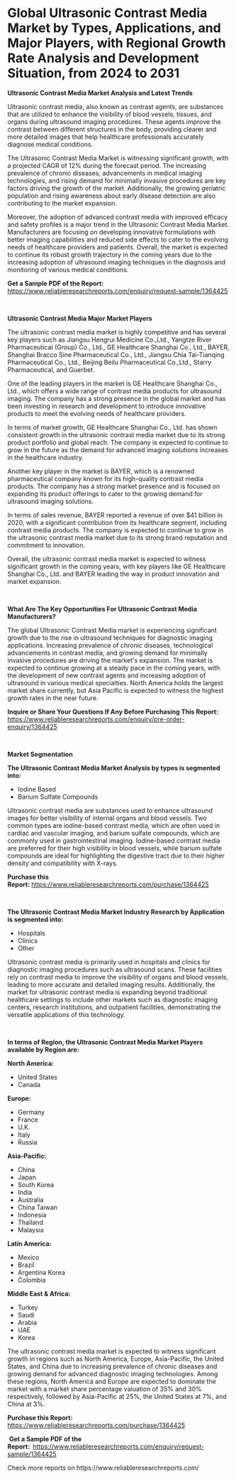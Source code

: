 <p><h1>Global Ultrasonic Contrast Media Market by Types, Applications, and Major Players, with Regional Growth Rate Analysis and Development Situation, from 2024 to 2031</h1></p><p><strong>Ultrasonic Contrast Media Market Analysis and Latest Trends</strong></p>
<p><p>Ultrasonic contrast media, also known as contrast agents, are substances that are utilized to enhance the visibility of blood vessels, tissues, and organs during ultrasound imaging procedures. These agents improve the contrast between different structures in the body, providing clearer and more detailed images that help healthcare professionals accurately diagnose medical conditions.</p><p>The Ultrasonic Contrast Media Market is witnessing significant growth, with a projected CAGR of 12% during the forecast period. The increasing prevalence of chronic diseases, advancements in medical imaging technologies, and rising demand for minimally invasive procedures are key factors driving the growth of the market. Additionally, the growing geriatric population and rising awareness about early disease detection are also contributing to the market expansion.</p><p>Moreover, the adoption of advanced contrast media with improved efficacy and safety profiles is a major trend in the Ultrasonic Contrast Media Market. Manufacturers are focusing on developing innovative formulations with better imaging capabilities and reduced side effects to cater to the evolving needs of healthcare providers and patients. Overall, the market is expected to continue its robust growth trajectory in the coming years due to the increasing adoption of ultrasound imaging techniques in the diagnosis and monitoring of various medical conditions.</p></p>
<p><strong>Get a Sample PDF of the Report:&nbsp;</strong> <a href="https://www.reliableresearchreports.com/enquiry/request-sample/1364425">https://www.reliableresearchreports.com/enquiry/request-sample/1364425</a></p>
<p>&nbsp;</p>
<p><strong>Ultrasonic Contrast Media Major Market Players</strong></p>
<p><p>The ultrasonic contrast media market is highly competitive and has several key players such as Jiangsu Hengrui Medicine Co.,Ltd., Yangtze River Pharmaceutical (Group) Co., Ltd., GE Healthcare Shanghai Co., Ltd., BAYER, Shanghai Bracco Sine Pharmaceutical Co., Ltd., Jiangsu Chia Tai-Tianqing Pharmaceutical Co., Ltd., Beijing Beilu Pharmaceutical Co.,Ltd., Starry Pharmaceutical, and Guerbet.</p><p>One of the leading players in the market is GE Healthcare Shanghai Co., Ltd., which offers a wide range of contrast media products for ultrasound imaging. The company has a strong presence in the global market and has been investing in research and development to introduce innovative products to meet the evolving needs of healthcare providers.</p><p>In terms of market growth, GE Healthcare Shanghai Co., Ltd. has shown consistent growth in the ultrasonic contrast media market due to its strong product portfolio and global reach. The company is expected to continue to grow in the future as the demand for advanced imaging solutions increases in the healthcare industry.</p><p>Another key player in the market is BAYER, which is a renowned pharmaceutical company known for its high-quality contrast media products. The company has a strong market presence and is focused on expanding its product offerings to cater to the growing demand for ultrasound imaging solutions.</p><p>In terms of sales revenue, BAYER reported a revenue of over $41 billion in 2020, with a significant contribution from its healthcare segment, including contrast media products. The company is expected to continue to grow in the ultrasonic contrast media market due to its strong brand reputation and commitment to innovation.</p><p>Overall, the ultrasonic contrast media market is expected to witness significant growth in the coming years, with key players like GE Healthcare Shanghai Co., Ltd. and BAYER leading the way in product innovation and market expansion.</p></p>
<p>&nbsp;</p>
<p><strong>What Are The Key Opportunities For Ultrasonic Contrast Media Manufacturers?</strong></p>
<p><p>The global Ultrasonic Contrast Media market is experiencing significant growth due to the rise in ultrasound techniques for diagnostic imaging applications. Increasing prevalence of chronic diseases, technological advancements in contrast media, and growing demand for minimally invasive procedures are driving the market's expansion. The market is expected to continue growing at a steady pace in the coming years, with the development of new contrast agents and increasing adoption of ultrasound in various medical specialties. North America holds the largest market share currently, but Asia Pacific is expected to witness the highest growth rates in the near future.</p></p>
<p><strong>Inquire or Share Your Questions If Any Before Purchasing This Report:</strong> <a href="https://www.reliableresearchreports.com/enquiry/pre-order-enquiry/1364425">https://www.reliableresearchreports.com/enquiry/pre-order-enquiry/1364425</a></p>
<p>&nbsp;</p>
<p><strong>Market Segmentation</strong></p>
<p><strong>The Ultrasonic Contrast Media Market Analysis by types is segmented into:</strong></p>
<p><ul><li>Iodine Based</li><li>Barium Sulfate Compounds</li></ul></p>
<p><p>Ultrasonic contrast media are substances used to enhance ultrasound images for better visibility of internal organs and blood vessels. Two common types are iodine-based contrast media, which are often used in cardiac and vascular imaging, and barium sulfate compounds, which are commonly used in gastrointestinal imaging. Iodine-based contrast media are preferred for their high visibility in blood vessels, while barium sulfate compounds are ideal for highlighting the digestive tract due to their higher density and compatibility with X-rays.</p></p>
<p><strong>Purchase this Report:&nbsp;</strong><a href="https://www.reliableresearchreports.com/purchase/1364425">https://www.reliableresearchreports.com/purchase/1364425</a></p>
<p>&nbsp;</p>
<p><strong>The Ultrasonic Contrast Media Market Industry Research by Application is segmented into:</strong></p>
<p><ul><li>Hospitals</li><li>Clinics</li><li>Other</li></ul></p>
<p><p>Ultrasonic contrast media is primarily used in hospitals and clinics for diagnostic imaging procedures such as ultrasound scans. These facilities rely on contrast media to improve the visibility of organs and blood vessels, leading to more accurate and detailed imaging results. Additionally, the market for ultrasonic contrast media is expanding beyond traditional healthcare settings to include other markets such as diagnostic imaging centers, research institutions, and outpatient facilities, demonstrating the versatile applications of this technology.</p></p>
<p>&nbsp;</p>
<p><strong>In terms of Region, the Ultrasonic Contrast Media Market Players available by Region are:</strong></p>
<p>
    <p> <strong> North America: </strong>
        <ul>
            <li>United States</li>
            <li>Canada</li>
        </ul>
        </p> 
    <p> <strong> Europe: </strong>
        <ul>
            <li>Germany</li>
            <li>France</li>
            <li>U.K.</li>
            <li>Italy</li>
            <li>Russia</li>
        </ul>
        </p> 
    <p> <strong> Asia-Pacific: </strong>
        <ul>
            <li>China</li>
            <li>Japan</li>
            <li>South Korea</li>
            <li>India</li>
            <li>Australia</li>
            <li>China Taiwan</li>
            <li>Indonesia</li>
            <li>Thailand</li>
            <li>Malaysia</li>
        </ul>
        </p> 
    <p> <strong> Latin America: </strong>
        <ul>
            <li>Mexico</li>
            <li>Brazil</li>
            <li>Argentina Korea</li>
            <li>Colombia</li>
        </ul>
        </p> 
    <p> <strong> Middle East & Africa: </strong>
        <ul>
            <li>Turkey</li>
            <li>Saudi</li>
            <li>Arabia</li>
            <li>UAE</li>
            <li>Korea</li>
        </ul>
    </p>
    </p>
<p><p>The ultrasonic contrast media market is expected to witness significant growth in regions such as North America, Europe, Asia-Pacific, the United States, and China due to increasing prevalence of chronic diseases and growing demand for advanced diagnostic imaging technologies. Among these regions, North America and Europe are expected to dominate the market with a market share percentage valuation of 35% and 30% respectively, followed by Asia-Pacific at 25%, the United States at 7%, and China at 3%.</p></p>
<p><strong>Purchase this Report: </strong><a href="https://www.reliableresearchreports.com/purchase/1364425">https://www.reliableresearchreports.com/purchase/1364425</a></p>
<p>&nbsp;<strong>Get a Sample PDF of the Report:&nbsp;&nbsp;</strong><a href="https://www.reliableresearchreports.com/enquiry/request-sample/1364425">https://www.reliableresearchreports.com/enquiry/request-sample/1364425</a></p>
<p><strong></strong></p>
<p>Check more reports on https://www.reliableresearchreports.com/</p>